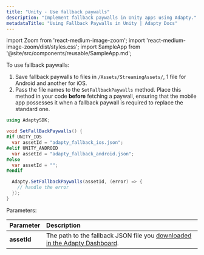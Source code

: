 ```yaml
---
title: "Unity - Use fallback paywalls"
description: "Implement fallback paywalls in Unity apps using Adapty."
metadataTitle: "Using Fallback Paywalls in Unity | Adapty Docs"
---
```


import Zoom from 'react-medium-image-zoom';
import 'react-medium-image-zoom/dist/styles.css';
import SampleApp from '@site/src/components/reusable/SampleApp.md'; 

To use fallback paywalls:

1. Save fallback paywalls to files in `/Assets/StreamingAssets/`, 1 file for Android and another for iOS.
2. Pass the file names to the `SetFallbackPaywalls` method. Place this method in your code **before** fetching a paywall, ensuring that the mobile app possesses it when a fallback paywall is required to replace the standard one.

```csharp showLineNumbers title="Unity"
using AdaptySDK;

void SetFallBackPaywalls() {
#if UNITY_IOS
  var assetId = "adapty_fallback_ios.json";
#elif UNITY_ANDROID
  var assetId = "adapty_fallback_android.json";
#else
  var assetId = "";
#endif

  Adapty.SetFallbackPaywalls(assetId, (error) => {
    // handle the error
  });
}
```

Parameters:

| Parameter   | Description                                                  |
| :---------- | :----------------------------------------------------------- |
| **assetId** | The path to the fallback JSON file you [downloaded in the Adapty Dashboard](fallback-paywalls#download-fallback-paywalls-as-a-file-in-the-adapty-dashboard). |

<SampleApp />